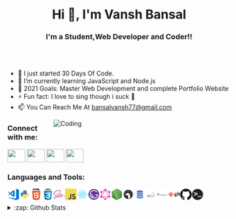 <h1 align="center">Hi 👋, I'm Vansh Bansal</h1>
<h3 align="center">    I'm a Student,Web Developer and Coder!!</h3>

<br>
<br>

- 🔭 I just started 30 Days Of Code.
- 🌱 I’m currently learning JavaScript and Node.js
- 🥅 2021 Goals: Master Web Development and complete Portfolio Website
- ⚡ Fun fact: I love to sing though i suck 🤣
- 📫 You Can Reach Me At bansalvansh77@gmail.com
<img align="right" alt="Coding" width="400" SRC="https://i.pinimg.com/originals/88/e5/a4/88e5a4a52f0d7725c5e56364422b79fc.gif">

<h3 align="left">Connect with me:</h3>
<p align="left">
 <a href="https://twitter.com/VanshBa94730870" target="blank"><img align="center" src="https://cdn.jsdelivr.net/npm/simple-icons@3.0.1/icons/twitter.svg" alt="" height="30" width="40" /></a>
<a href="https://www.linkedin.com/in/vansh-bansal-58611b174/" target="blank"><img align="center" src="https://cdn.jsdelivr.net/npm/simple-icons@3.0.1/icons/linkedin.svg" alt="" height="30" width="40" /></a>
<a href="https://instagram.com/mr_bansal_vansh" target="blank"><img align="center" src="https://cdn.jsdelivr.net/npm/simple-icons@3.0.1/icons/instagram.svg" alt="" height="30" width="40" /></a>
<a href="https://www.youtube.com/channel/UCD-25kaU8-7j5vSOPoCz4Lw" target="blank"><img align="center" src="https://cdn.jsdelivr.net/npm/simple-icons@3.0.1/icons/youtube.svg" alt="" height="30" width="40" /></a>
</p>


<h3 align="left">Languages and Tools:</h3>

<img align="left" alt="Visual Studio Code" width="26px" src="https://raw.githubusercontent.com/github/explore/80688e429a7d4ef2fca1e82350fe8e3517d3494d/topics/visual-studio-code/visual-studio-code.png" />
<img align="left" alt="Python" width="26px" src="https://raw.githubusercontent.com/github/explore/80688e429a7d4ef2fca1e82350fe8e3517d3494d/topics/python/python.png" />
<img align="left" alt="HTML5" width="26px" src="https://raw.githubusercontent.com/github/explore/80688e429a7d4ef2fca1e82350fe8e3517d3494d/topics/html/html.png" />
<img align="left" alt="CSS3" width="26px" src="https://raw.githubusercontent.com/github/explore/80688e429a7d4ef2fca1e82350fe8e3517d3494d/topics/css/css.png" />
<img align="left" alt="Sass" width="26px" src="https://raw.githubusercontent.com/github/explore/80688e429a7d4ef2fca1e82350fe8e3517d3494d/topics/sass/sass.png" />
<img align="left" alt="JavaScript" width="26px" src="https://raw.githubusercontent.com/github/explore/80688e429a7d4ef2fca1e82350fe8e3517d3494d/topics/javascript/javascript.png" />
<img align="left" alt="React" width="26px" src="https://raw.githubusercontent.com/github/explore/80688e429a7d4ef2fca1e82350fe8e3517d3494d/topics/react/react.png" />
<img align="left" alt="Gatsby" width="26px" src="https://raw.githubusercontent.com/github/explore/e94815998e4e0713912fed477a1f346ec04c3da2/topics/gatsby/gatsby.png" />
<img align="left" alt="GraphQL" width="26px" src="https://raw.githubusercontent.com/github/explore/80688e429a7d4ef2fca1e82350fe8e3517d3494d/topics/graphql/graphql.png" />
<img align="left" alt="Node.js" width="26px" src="https://raw.githubusercontent.com/github/explore/80688e429a7d4ef2fca1e82350fe8e3517d3494d/topics/nodejs/nodejs.png" />
<img align="left" alt="Deno" width="26px" src="https://raw.githubusercontent.com/github/explore/361e2821e2dea67711cde99c9c40ed357061cf27/topics/deno/deno.png" />
<img align="left" alt="SQL" width="26px" src="https://raw.githubusercontent.com/github/explore/80688e429a7d4ef2fca1e82350fe8e3517d3494d/topics/sql/sql.png" />
<img align="left" alt="MySQL" width="26px" src="https://raw.githubusercontent.com/github/explore/80688e429a7d4ef2fca1e82350fe8e3517d3494d/topics/mysql/mysql.png" />
<img align="left" alt="MongoDB" width="26px" src="https://raw.githubusercontent.com/github/explore/80688e429a7d4ef2fca1e82350fe8e3517d3494d/topics/mongodb/mongodb.png" />
<img align="left" alt="Git" width="26px" src="https://raw.githubusercontent.com/github/explore/80688e429a7d4ef2fca1e82350fe8e3517d3494d/topics/git/git.png" />
<img align="left" alt="GitHub" width="26px" src="https://raw.githubusercontent.com/github/explore/78df643247d429f6cc873026c0622819ad797942/topics/github/github.png" />
<img align="left" alt="Terminal" width="26px" src="https://raw.githubusercontent.com/github/explore/80688e429a7d4ef2fca1e82350fe8e3517d3494d/topics/terminal/terminal.png" />

<br />
<br />



<details>
  <summary>:zap: Github Stats</summary>
  <img align="left" alt="vansh's Github Stats" src="https://github-readme-stats.vercel.app/api?username=vanshb01&show_icons=true&locale=en" alt="vanshb01" />
  <img align="left" alt="vansh's Github Stats" src="https://github-readme-stats.vercel.app/api/top-langs?username=vanshb01&show_icons=true&locale=en&layout=compact" alt="vanshb01">
   <p align="left"> <img src="https://komarev.com/ghpvc/?username=vanshb01&label=Profile%20views&color=129e00&style=plastic" alt="vanshb01" /> </p>

</details>
<br>






